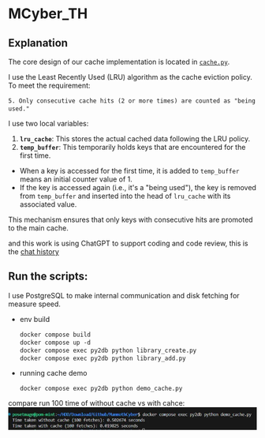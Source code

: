 # MCyber_TH

## Explanation

The core design of our cache implementation is located in [`cache.py`](/python/src/cache.py). 

I use the Least Recently Used (LRU) algorithm as the cache eviction policy. To meet the requirement:

```
5. Only consecutive cache hits (2 or more times) are counted as "being used."
```

I use two local variables:

1. **`lru_cache`**: This stores the actual cached data following the LRU policy.
2. **`temp_buffer`**: This temporarily holds keys that are encountered for the first time. 

- When a key is accessed for the first time, it is added to `temp_buffer` means an initial counter value of 1.
- If the key is accessed again (i.e., it's a "being used"), the key is removed from `temp_buffer` and inserted into the head of `lru_cache` with its associated value.

This mechanism ensures that only keys with consecutive hits are promoted to the main cache.

and this work is using ChatGPT to support coding and code review, this is the [chat history](./ChatGPT.html)

## Run the scripts:

I use PostgreSQL to make internal communication and  disk fetching for measure speed.

* env build
    ```
    docker compose build
    docker compose up -d
    docker compose exec py2db python library_create.py
    docker compose exec py2db python library_add.py
    ```
* running cache demo
    ```
    docker compose exec py2db python demo_cache.py
    ```

compare run 100 time of without cache vs with cahce:  
![](./output.webp)
